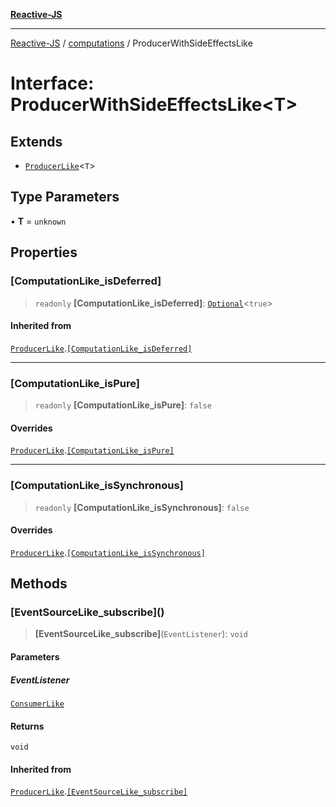 [**Reactive-JS**](../../README.md)

***

[Reactive-JS](../../README.md) / [computations](../README.md) / ProducerWithSideEffectsLike

# Interface: ProducerWithSideEffectsLike\<T\>

## Extends

- [`ProducerLike`](ProducerLike.md)\<`T`\>

## Type Parameters

• **T** = `unknown`

## Properties

### \[ComputationLike\_isDeferred\]

> `readonly` **\[ComputationLike\_isDeferred\]**: [`Optional`](../../functions/type-aliases/Optional.md)\<`true`\>

#### Inherited from

[`ProducerLike`](ProducerLike.md).[`[ComputationLike_isDeferred]`](ProducerLike.md#computationlike_isdeferred)

***

### \[ComputationLike\_isPure\]

> `readonly` **\[ComputationLike\_isPure\]**: `false`

#### Overrides

[`ProducerLike`](ProducerLike.md).[`[ComputationLike_isPure]`](ProducerLike.md#computationlike_ispure)

***

### \[ComputationLike\_isSynchronous\]

> `readonly` **\[ComputationLike\_isSynchronous\]**: `false`

#### Overrides

[`ProducerLike`](ProducerLike.md).[`[ComputationLike_isSynchronous]`](ProducerLike.md#computationlike_issynchronous)

## Methods

### \[EventSourceLike\_subscribe\]()

> **\[EventSourceLike\_subscribe\]**(`EventListener`): `void`

#### Parameters

##### EventListener

[`ConsumerLike`](../../utils/interfaces/ConsumerLike.md)

#### Returns

`void`

#### Inherited from

[`ProducerLike`](ProducerLike.md).[`[EventSourceLike_subscribe]`](ProducerLike.md#eventsourcelike_subscribe)
